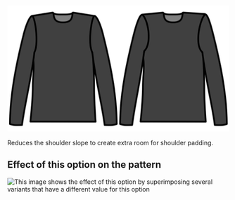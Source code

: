 ![Shoulder slope reduction](./shoulderslopereduction.svg)

Reduces the shoulder slope to create extra room for shoulder padding.

## Effect of this option on the pattern

![This image shows the effect of this option by superimposing several variants that have a different value for this option](breanna\_shoulderslopereduction\_sample.svg "Effect of this option on the pattern")
